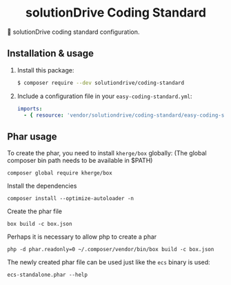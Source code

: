 <h1 align="center">
    solutionDrive Coding Standard
</h1>

:1st_place_medal: solutionDrive coding standard configuration.

Installation & usage
--------------------

1. Install this package:

    ```bash
    $ composer require --dev solutiondrive/coding-standard
    ```
    
2. Include a configuration file in your `easy-coding-standard.yml`:

    ```yaml
    imports:
      - { resource: 'vendor/solutiondrive/coding-standard/easy-coding-standard.yml' } 
    ```

Phar usage
----------

To create the phar, you need to install ```kherge/box``` globally:
(The global composer bin path needs to be available in $PATH)

    composer global require kherge/box

Install the dependencies

    composer install --optimize-autoloader -n

Create the phar file

    box build -c box.json
    
Perhaps it is necessary to allow php to create a phar

    php -d phar.readonly=0 ~/.composer/vendor/bin/box build -c box.json

The newly created phar file can be used just like the ```ecs``` binary is used:

    ecs-standalone.phar --help
